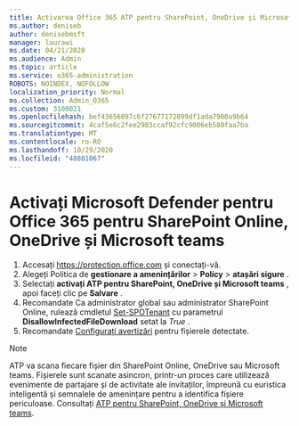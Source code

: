 ```yaml
---
title: Activarea Office 365 ATP pentru SharePoint, OneDrive și Microsoft teams
ms.author: deniseb
author: denisebmsft
manager: laurawi
ms.date: 04/21/2020
ms.audience: Admin
ms.topic: article
ms.service: o365-administration
ROBOTS: NOINDEX, NOFOLLOW
localization_priority: Normal
ms.collection: Admin_O365
ms.custom: 3100021
ms.openlocfilehash: bef43656097c6f27677172899df1ada7900a9b64
ms.sourcegitcommit: 4caf5e6c2fee2903ccaf92cfc9006eb580faa7ba
ms.translationtype: MT
ms.contentlocale: ro-RO
ms.lasthandoff: 10/29/2020
ms.locfileid: "48801067"
---
```

# <a name="enable-microsoft-defender-for-office-365-for-sharepoint-online-onedrive-and-microsoft-teams"></a>Activați Microsoft Defender pentru Office 365 pentru SharePoint Online, OneDrive și Microsoft teams

1. Accesați https://protection.office.com și conectați-vă.
2. Alegeți Politica de **gestionare a amenințărilor**  >  **Policy**  >  **atașări sigure** .
3. Selectați **activați ATP pentru SharePoint, OneDrive și Microsoft teams** , apoi faceți clic pe **Salvare** .
4. Recomandate Ca administrator global sau administrator SharePoint Online, rulează cmdletul [Set-SPOTenant](https://docs.microsoft.com/powershell/module/sharepoint-online/Set-SPOTenant?view=sharepoint-ps) cu parametrul **DisallowInfectedFileDownload** setat la *True* .
5. Recomandate [Configurați avertizări](https://docs.microsoft.com/microsoft-365/security/office-365-security/turn-on-atp-for-spo-odb-and-teams#set-up-alerts-for-detected-files) pentru fișierele detectate.

> [!NOTE]
> ATP va scana fiecare fișier din SharePoint Online, OneDrive sau Microsoft teams. Fișierele sunt scanate asincron, printr-un proces care utilizează evenimente de partajare și de activitate ale invitaților, împreună cu euristica inteligentă și semnalele de amenințare pentru a identifica fișiere periculoase. Consultați [ATP pentru SharePoint, OneDrive și Microsoft teams](https://docs.microsoft.com/microsoft-365/security/office-365-security/atp-for-spo-odb-and-teams).